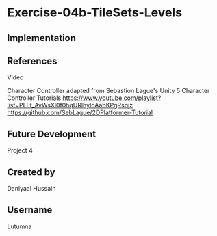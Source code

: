 # Exercise-04b-TileSets-Levels

## Implementation

## References
Video

Character Controller adapted from Sebastion Lague's Unity 5 Character Controller Tutorials
https://www.youtube.com/playlist?list=PLFt_AvWsXl0f0hqURlhyIoAabKPgRsqjz
https://github.com/SebLague/2DPlatformer-Tutorial

## Future Development
Project 4

## Created by
Daniyaal Hussain

## Username
Lutumna

